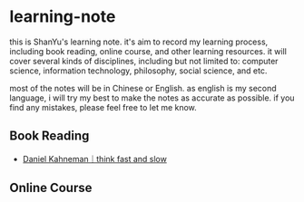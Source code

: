 # learning-note

this is ShanYu's learning note. it's aim to record my learning process, including book reading, online course, and other learning resources. it will cover several kinds of disciplines, including but not limited to: computer science, information technology, philosophy, social science, and etc.

most of the notes will be in Chinese or English. as english is my second language, i will try my best to make the notes as accurate as possible. if you find any mistakes, please feel free to let me know.

## Book Reading
 - [Daniel Kahneman｜think fast and slow](./book/think-fast-and-slow.md)


## Online Course

